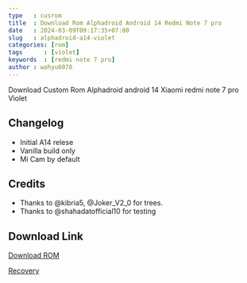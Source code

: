 ```yaml
---
type   : cusrom
title  : Download Rom Alphadroid Android 14 Redmi Note 7 pro
date   : 2024-03-09T09:17:35+07:00
slug   : alphadroid-a14-violet
categories: [rom]
tags      : [violet]
keywords  : [redmi note 7 pro]
author : wahyu6070
---
```


Download Custom Rom Alphadroid android 14 Xiaomi redmi note 7 pro Violet

## Changelog
- Initial A14 relese
- Vanilla build only
- Mi Cam by default

## Credits
- Thanks to @kibria5, @Joker_V2_0 for trees.
- Thanks to @shahadatofficial10 for testing


## Download Link
[Download ROM](https://sourceforge.net/projects/alphadroid-project/files/violet/AlphaDroid-14.0-20240227-violet-vanilla-v2.0.zip/download)

[Recovery](https://sourceforge.net/projects/alphadroid-project/files/violet/recovery.img/download)

